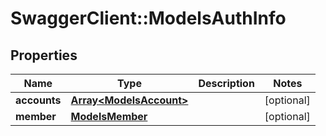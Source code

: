 # SwaggerClient::ModelsAuthInfo

## Properties
Name | Type | Description | Notes
------------ | ------------- | ------------- | -------------
**accounts** | [**Array&lt;ModelsAccount&gt;**](ModelsAccount.md) |  | [optional] 
**member** | [**ModelsMember**](ModelsMember.md) |  | [optional] 


